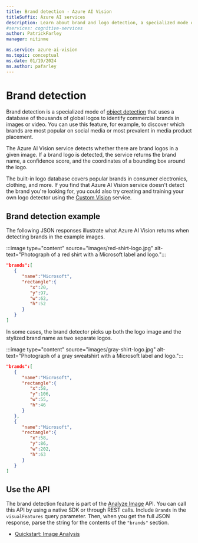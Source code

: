 ```yaml
---
title: Brand detection - Azure AI Vision
titleSuffix: Azure AI services
description: Learn about brand and logo detection, a specialized mode of object detection, using the Azure AI Vision API.
#services: cognitive-services
author: PatrickFarley
manager: nitinme

ms.service: azure-ai-vision
ms.topic: conceptual
ms.date: 01/19/2024
ms.author: pafarley
---
```


# Brand detection

Brand detection is a specialized mode of [object detection](concept-object-detection.md) that uses a database of thousands of global logos to identify commercial brands in images or video. You can use this feature, for example, to discover which brands are most popular on social media or most prevalent in media product placement.

The Azure AI Vision service detects whether there are brand logos in a given image. If a brand logo is detected, the service returns the brand name, a confidence score, and the coordinates of a bounding box around the logo.

The built-in logo database covers popular brands in consumer electronics, clothing, and more. If you find that Azure AI Vision service doesn't detect the brand you're looking for, you could also try creating and training your own logo detector using the [Custom Vision](../custom-vision-service/index.yml) service.

## Brand detection example

The following JSON responses illustrate what Azure AI Vision returns when detecting brands in the example images.

:::image type="content" source="images/red-shirt-logo.jpg" alt-text="Photograph of a red shirt with a Microsoft label and logo.":::

```json
"brands":[  
   {  
      "name":"Microsoft",
      "rectangle":{  
         "x":20,
         "y":97,
         "w":62,
         "h":52
      }
   }
]
```

In some cases, the brand detector picks up both the logo image and the stylized brand name as two separate logos.

:::image type="content" source="images/gray-shirt-logo.jpg" alt-text="Photograph of a gray sweatshirt with a Microsoft label and logo.":::

```json
"brands":[  
   {  
      "name":"Microsoft",
      "rectangle":{  
         "x":58,
         "y":106,
         "w":55,
         "h":46
      }
   },
   {  
      "name":"Microsoft",
      "rectangle":{  
         "x":58,
         "y":86,
         "w":202,
         "h":63
      }
   }
]
```

## Use the API

The brand detection feature is part of the [Analyze Image](/rest/api/computervision/analyze-image) API. You can call this API by using a native SDK or through REST calls. Include `Brands` in the `visualFeatures` query parameter. Then, when you get the full JSON response, parse the string for the contents of the `"brands"` section.

* [Quickstart: Image Analysis](./quickstarts-sdk/image-analysis-client-library.md?pivots=programming-language-csharp)
